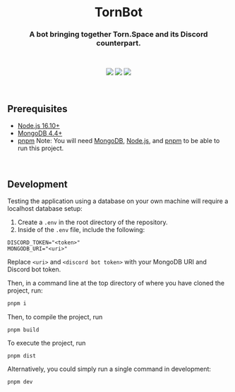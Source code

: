<h1 align="center">TornBot</h1>

<h3 align="center">A bot bringing together Torn.Space and its Discord counterpart.</h3>
<br>
<p align="center">
    <img src="https://img.shields.io/github/v/release/DamienVesper/TornBot?style=for-the-badge&color=1aa9f0&include_prereleases">
    <img src="https://img.shields.io/github/contributors/DamienVesper/TornBot?style=for-the-badge&color=1aa9f0">
    <img src="https://img.shields.io/github/languages/code-size/DamienVesper/TornBot?style=for-the-badge&color=1aa9f0">
</p>
<br>


## Prerequisites
 * [Node.js 16.10+](https://nodejs.org)
 * [MongoDB 4.4+](https://mongodb.org)
 * [pnpm](https://pnpm.io)
Note: You will need [MongoDB](https://mongodb.org), [Node.js](https://nodejs.org), and [pnpm](https://pnpm.io) to be able to run this project.
<br>

## Development
Testing the application using a database on your own machine will require a localhost database setup:

1. Create a `.env` in the root directory of the repository.
2. Inside of the `.env` file, include the following:
```env
DISCORD_TOKEN="<token>"
MONGODB_URI="<uri>"
```
Replace `<uri>` and `<discord bot token>` with your MongoDB URI and Discord bot token.

Then, in a command line at the top directory of where you have cloned the project, run:
```sh
pnpm i
```

Then, to compile the project, run
```
pnpm build
```

To execute the project, run
```
pnpm dist
```

Alternatively, you could simply run a single command in development:
```
pnpm dev
```

